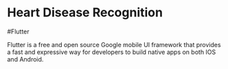 # Heart Disease Recognition

#Flutter

Flutter is a free and open source Google mobile UI framework that provides a fast and expressive way for developers to build native apps on both IOS and Android.

